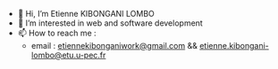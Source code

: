 - 👋 Hi, I’m Etienne KIBONGANI LOMBO
- 👀 I’m interested in web and software development
- 📫 How to reach me :
    - email : etiennekibonganiwork@gmail.com && etienne.kibongani-lombo@etu.u-pec.fr

<!---
ImEtienne/ImEtienne is a ✨ special ✨ repository because its `README.md` (this file) appears on your GitHub profile.
You can click the Preview link to take a look at your changes.
--->
